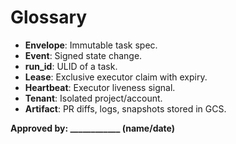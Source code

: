 # Glossary

- **Envelope**: Immutable task spec.
- **Event**: Signed state change.
- **run_id**: ULID of a task.
- **Lease**: Exclusive executor claim with expiry.
- **Heartbeat**: Executor liveness signal.
- **Tenant**: Isolated project/account.
- **Artifact**: PR diffs, logs, snapshots stored in GCS.

**Approved by: ____________ (name/date)**
